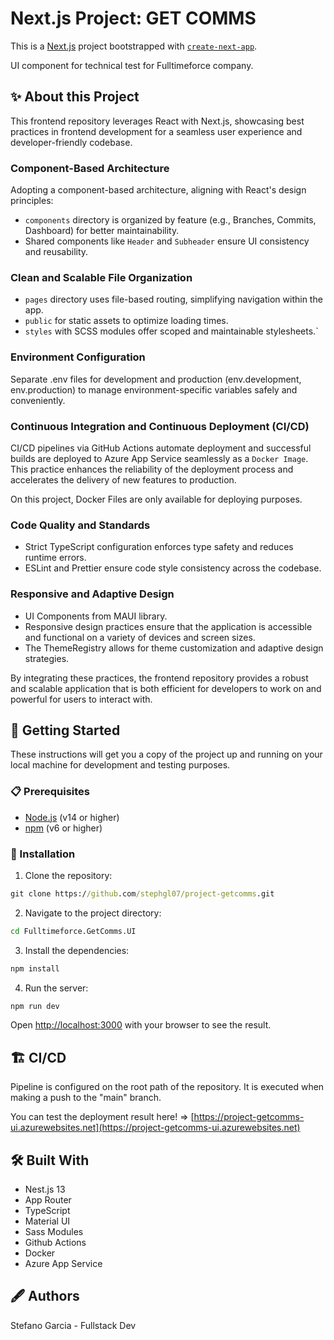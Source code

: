 # Next.js Project: GET COMMS

This is a [Next.js](https://nextjs.org/) project bootstrapped with [`create-next-app`](https://github.com/vercel/next.js/tree/canary/packages/create-next-app).

UI component for technical test for Fulltimeforce company.

## ✨ About this Project

This frontend repository leverages React with Next.js, showcasing best practices in frontend development for a seamless user experience and developer-friendly codebase.

### Component-Based Architecture

Adopting a component-based architecture, aligning with React's design principles:

- `components` directory is organized by feature (e.g., Branches, Commits, Dashboard) for better maintainability.
- Shared components like `Header` and `Subheader` ensure UI consistency and reusability.

### Clean and Scalable File Organization

- `pages` directory uses file-based routing, simplifying navigation within the app.
- `public` for static assets to optimize loading times.
- `styles` with SCSS modules offer scoped and maintainable stylesheets.`

### Environment Configuration

Separate .env files for development and production (env.development, env.production) to manage environment-specific variables safely and conveniently.

### Continuous Integration and Continuous Deployment (CI/CD)

CI/CD pipelines via GitHub Actions automate deployment and successful builds are deployed to Azure App Service seamlessly as a `Docker Image`. This practice enhances the reliability of the deployment process and accelerates the delivery of new features to production. 

On this project, Docker Files are only available for deploying purposes.

### Code Quality and Standards

- Strict TypeScript configuration enforces type safety and reduces runtime errors.
- ESLint and Prettier ensure code style consistency across the codebase.

### Responsive and Adaptive Design

- UI Components from MAUI library.
- Responsive design practices ensure that the application is accessible and functional on a variety of devices and screen sizes.
- The ThemeRegistry allows for theme customization and adaptive design strategies.

By integrating these practices, the frontend repository provides a robust and scalable application that is both efficient for developers to work on and powerful for users to interact with.

## 🚀 Getting Started

These instructions will get you a copy of the project up and running on your local machine for development and testing purposes.

### 📋 Prerequisites

- [Node.js](https://nodejs.org/en/) (v14 or higher)
- [npm](https://www.npmjs.com/) (v6 or higher)

### 🔧 Installation

1. Clone the repository:

```cmd
git clone https://github.com/stephgl07/project-getcomms.git
```

2. Navigate to the project directory:

```bash
cd Fulltimeforce.GetComms.UI
```

3. Install the dependencies:

```bash
npm install
```

4. Run the server:

```bash
npm run dev
```

Open [http://localhost:3000](http://localhost:3000) with your browser to see the result.

## 🏗️ CI/CD

Pipeline is configured on the root path of the repository. It is executed when making a push to the "main" branch.

You can test the deployment result here! => [https://project-getcomms-ui.azurewebsites.net](https://project-getcomms-ui.azurewebsites.net)

## 🛠️ Built With

- Nest.js 13
- App Router
- TypeScript
- Material UI
- Sass Modules
- Github Actions
- Docker
- Azure App Service

## 🖋️ Authors

Stefano Garcia - Fullstack Dev
